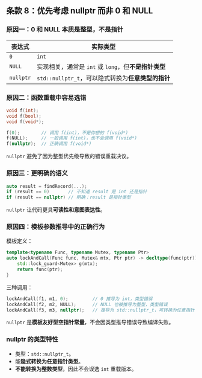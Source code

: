 ## 条款 8：优先考虑 nullptr 而非 0 和 NULL

### 原因一：**0 和 NULL 本质是整型，不是指针**

| 表达式    | 实际类型                                             |
| --------- | ---------------------------------------------------- |
| `0`       | `int`                                                |
| `NULL`    | 实现相关，通常是 `int` 或 `long`，但**不是指针类型** |
| `nullptr` | `std::nullptr_t`，可以隐式转换为**任意类型的指针**   |

### 原因二：**函数重载中容易选错**

```cpp
void f(int);
void f(bool);
void f(void*);

f(0);        // 调用 f(int)，不是你想的 f(void*)
f(NULL);     // 一般调用 f(int)，也不会调用 f(void*)
f(nullptr);  // 正确调用 f(void*)
```

`nullptr` 避免了因为整型优先级导致的错误重载决议。

### 原因三：**更明确的语义**

```cpp
auto result = findRecord(...);
if (result == 0)       // 不知道 result 是 int 还是指针
if (result == nullptr) // 明确：result 是指针类型
```

`nullptr` 让代码更具**可读性和意图表达性**。

### 原因四：**模板参数推导中的正确行为**

模板定义：

```cpp
template<typename Func, typename Mutex, typename Ptr>
auto lockAndCall(Func func, Mutex& mtx, Ptr ptr) -> decltype(func(ptr)) {
    std::lock_guard<Mutex> g(mtx);
    return func(ptr);
}
```

三种调用：

```cpp
lockAndCall(f1, m1, 0);         // 0 推导为 int，类型错误
lockAndCall(f2, m2, NULL);      // NULL 也被推导为整型，类型错误
lockAndCall(f3, m3, nullptr);   // 推导为 std::nullptr_t，可转换为任意指针
```

`nullptr` 是**模板友好型空指针常量**，不会因类型推导错误导致编译失败。

### nullptr 的类型特性

- 类型：`std::nullptr_t`。
- 能**隐式转换为任意指针类型**。
- **不能转换为整数类型**，因此不会误选 `int` 重载版本。
